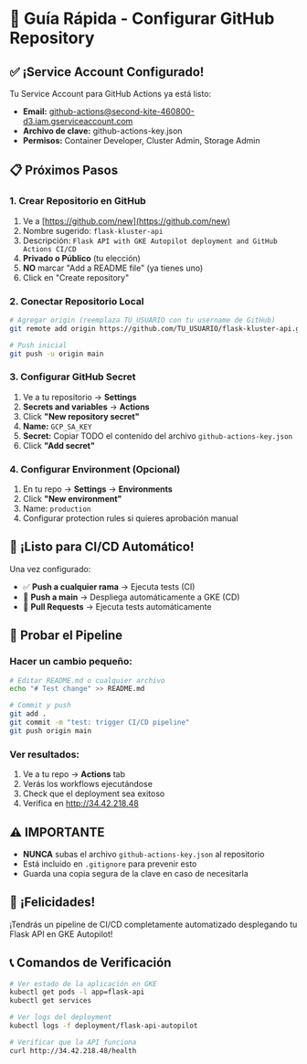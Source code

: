 # 🚀 Guía Rápida - Configurar GitHub Repository

## ✅ ¡Service Account Configurado!

Tu Service Account para GitHub Actions ya está listo:
- **Email:** github-actions@second-kite-460800-d3.iam.gserviceaccount.com
- **Archivo de clave:** github-actions-key.json
- **Permisos:** Container Developer, Cluster Admin, Storage Admin

## 📋 Próximos Pasos

### 1. Crear Repositorio en GitHub
1. Ve a [https://github.com/new](https://github.com/new)
2. Nombre sugerido: `flask-kluster-api`
3. Descripción: `Flask API with GKE Autopilot deployment and GitHub Actions CI/CD`
4. **Privado o Público** (tu elección)
5. **NO** marcar "Add a README file" (ya tienes uno)
6. Click en "Create repository"

### 2. Conectar Repositorio Local
```bash
# Agregar origin (reemplaza TU_USUARIO con tu username de GitHub)
git remote add origin https://github.com/TU_USUARIO/flask-kluster-api.git

# Push inicial
git push -u origin main
```

### 3. Configurar GitHub Secret
1. Ve a tu repositorio → **Settings**
2. **Secrets and variables** → **Actions**
3. Click **"New repository secret"**
4. **Name:** `GCP_SA_KEY`
5. **Secret:** Copiar TODO el contenido del archivo `github-actions-key.json`
6. Click **"Add secret"**

### 4. Configurar Environment (Opcional)
1. En tu repo → **Settings** → **Environments**
2. Click **"New environment"**
3. Name: `production`
4. Configurar protection rules si quieres aprobación manual

## 🎯 ¡Listo para CI/CD Automático!

Una vez configurado:
- ✅ **Push a cualquier rama** → Ejecuta tests (CI)
- 🚀 **Push a main** → Despliega automáticamente a GKE (CD)
- 📱 **Pull Requests** → Ejecuta tests automáticamente

## 🧪 Probar el Pipeline

### Hacer un cambio pequeño:
```bash
# Editar README.md o cualquier archivo
echo "# Test change" >> README.md

# Commit y push
git add .
git commit -m "test: trigger CI/CD pipeline"
git push origin main
```

### Ver resultados:
1. Ve a tu repo → **Actions** tab
2. Verás los workflows ejecutándose
3. Check que el deployment sea exitoso
4. Verifica en http://34.42.218.48

## ⚠️ IMPORTANTE

- **NUNCA** subas el archivo `github-actions-key.json` al repositorio
- Está incluido en `.gitignore` para prevenir esto
- Guarda una copia segura de la clave en caso de necesitarla

## 🎉 ¡Felicidades!

¡Tendrás un pipeline de CI/CD completamente automatizado desplegando tu Flask API en GKE Autopilot!

## 📞 Comandos de Verificación

```bash
# Ver estado de la aplicación en GKE
kubectl get pods -l app=flask-api
kubectl get services

# Ver logs del deployment
kubectl logs -f deployment/flask-api-autopilot

# Verificar que la API funciona
curl http://34.42.218.48/health
```
